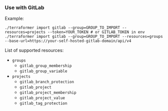 ### Use with GitLab

Example:

```shell
./terraformer import gitlab --group=GROUP_TO_IMPORT --resources=projects --token=YOUR_TOKEN # or GITLAB_TOKEN in env
./terraformer import gitlab --group=GROUP_TO_IMPORT --resources=groups --base-url=https://your-self-hosted-gitlab-domain/api/v4
```

List of supported resources:

* `groups`
  * `gitlab_group_membership`
  * `gitlab_group_variable`
* `projects`
  * `gitlab_branch_protection`
  * `gitlab_project`
  * `gitlab_project_membership`
  * `gitlab_project_value`
  * `gitlab_tag_protection`
